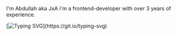 I'm Abdullah aka JxA i'm a frontend-developer with over 3 years of experience.

[![Typing SVG](https://readme-typing-svg.demolab.com?font=Fira+coda&size=40&pause=1000&color=02F738&repeat=false&width=435&lines=Hello+mate!)](https://git.io/typing-svg)
